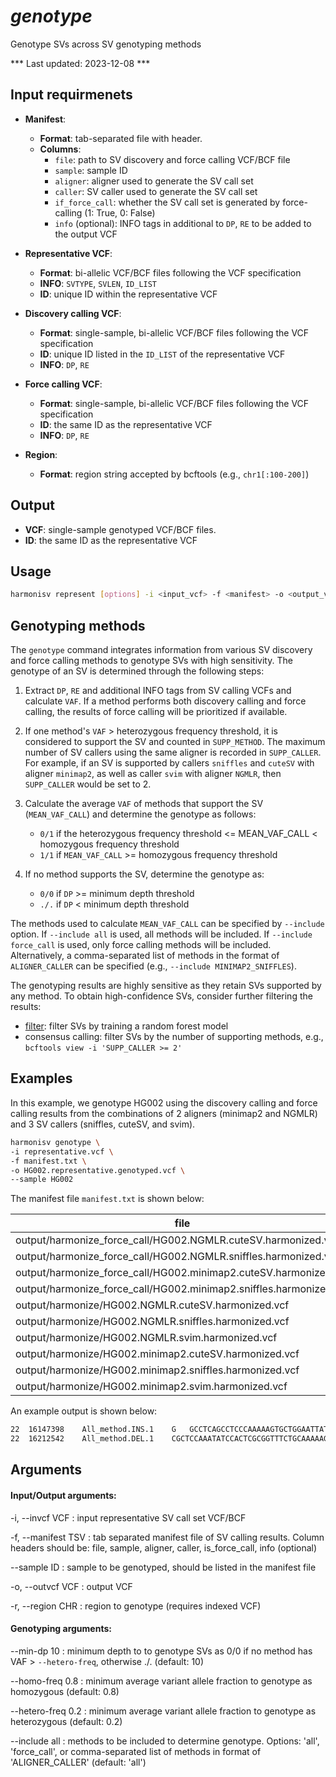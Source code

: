 # *genotype*

Genotype SVs across SV genotyping methods

*** Last updated: 2023-12-08 ***

## Input requirmenets
- **Manifest**:
    - **Format**: tab-separated file with header. 
    - **Columns**: 
        - `file`: path to SV discovery and force calling VCF/BCF file
        - `sample`: sample ID
        - `aligner`: aligner used to generate the SV call set
        - `caller`: SV caller used to generate the SV call set
        - `if_force_call`: whether the SV call set is generated by force-calling (1: True, 0: False)
        - `info` (optional): INFO tags in additional to `DP`, `RE` to be added to the output VCF

- **Representative VCF**: 
    - **Format**: bi-allelic VCF/BCF files following the VCF specification
    - **INFO**: `SVTYPE`, `SVLEN`, `ID_LIST`
    - **ID**: unique ID within the representative VCF

- **Discovery calling VCF**: 
    - **Format**: single-sample, bi-allelic VCF/BCF files following the VCF specification
    - **ID**: unique ID listed in the `ID_LIST` of the representative VCF
    - **INFO**: `DP`, `RE`

- **Force calling VCF**:
    - **Format**: single-sample, bi-allelic VCF/BCF files following the VCF specification
    - **ID**: the same ID as the representative VCF
    - **INFO**: `DP`, `RE`

- **Region**:
    - **Format**: region string accepted by bcftools (e.g., `chr1[:100-200]`)

## Output
- **VCF**: single-sample genotyped VCF/BCF files.
- **ID**: the same ID as the representative VCF


## Usage

``` bash
harmonisv represent [options] -i <input_vcf> -f <manifest> -o <output_vcf> --sample <id>
```

## Genotyping methods
The `genotype` command integrates information from various SV discovery and force calling methods to genotype SVs with high sensitivity. The genotype of an SV is determined through the following steps:


1. Extract `DP`, `RE` and additional INFO tags from SV calling VCFs and calculate `VAF`. If a method performs both discovery calling and force calling, the results of force calling will be prioritized if available.

2. If one method's `VAF` > heterozygous frequency threshold, it is considered to support the SV and counted in `SUPP_METHOD`. The maximum number of SV callers using the same aligner is recorded in `SUPP_CALLER`. For example, if an SV is supported by callers `sniffles` and `cuteSV` with aligner `minimap2`, as well as caller `svim` with aligner `NGMLR`, then `SUPP_CALLER` would be set to 2.

3. Calculate the average `VAF` of methods that support the SV (`MEAN_VAF_CALL`) and determine the genotype as follows:
    - `0/1` if the heterozygous frequency threshold <= MEAN_VAF_CALL < homozygous frequency threshold 
    - `1/1` if `MEAN_VAF_CALL` >= homozygous frequency threshold

4. If no method supports the SV, determine the genotype as:
    - `0/0` if `DP` >= minimum depth threshold
    - `./.` if `DP` < minimum depth threshold

The methods used to calculate `MEAN_VAF_CALL` can be specified by `--include` option. If `--include all` is used, all methods will be included. If `--include force_call` is used, only force calling methods will be included. Alternatively, a comma-separated list of methods in the format of `ALIGNER_CALLER` can be specified (e.g., `--include MINIMAP2_SNIFFLES`).

The genotyping results are highly sensitive as they retain SVs supported by any method. To obtain high-confidence SVs, consider further filtering the results:

- [filter]: filter SVs by training a random forest model
- consensus calling: filter SVs by the number of supporting methods, e.g., `bcftools view -i 'SUPP_CALLER >= 2'`

## Examples

In this example, we genotype HG002 using the discovery calling and force calling results from the combinations of 2 aligners (minimap2 and NGMLR) and 3 SV callers (sniffles, cuteSV, and svim).

``` bash
harmonisv genotype \
-i representative.vcf \
-f manifest.txt \
-o HG002.representative.genotyped.vcf \
--sample HG002
```


The manifest file `manifest.txt` is shown below:

| file                                                                | sample | aligner  | caller   | is_force_call | info                |
|---------------------------------------------------------------------|--------|----------|----------|---------------|---------------------|
| output/harmonize_force_call/HG002.NGMLR.cuteSV.harmonized.vcf       | HG002  | NGMLR    | cuteSV   | 1             | PRECISE,CIPOS,CILEN |
| output/harmonize_force_call/HG002.NGMLR.sniffles.harmonized.vcf     | HG002  | NGMLR    | sniffles | 1             |                     |
| output/harmonize_force_call/HG002.minimap2.cuteSV.harmonized.vcf    | HG002  | minimap2 | cuteSV   | 1             | PRECISE,CIPOS,CILEN |
| output/harmonize_force_call/HG002.minimap2.sniffles.harmonized.vcf  | HG002  | minimap2 | sniffles | 1             |                     |
| output/harmonize/HG002.NGMLR.cuteSV.harmonized.vcf                  | HG002  | NGMLR    | cuteSV   | 0             |                     |
| output/harmonize/HG002.NGMLR.sniffles.harmonized.vcf                | HG002  | NGMLR    | sniffles | 0             |                     |
| output/harmonize/HG002.NGMLR.svim.harmonized.vcf                    | HG002  | NGMLR    | svim     | 0             |                     |
| output/harmonize/HG002.minimap2.cuteSV.harmonized.vcf               | HG002  | minimap2 | cuteSV   | 0             |                     |
| output/harmonize/HG002.minimap2.sniffles.harmonized.vcf             | HG002  | minimap2 | sniffles | 0             |                     |
| output/harmonize/HG002.minimap2.svim.harmonized.vcf                 | HG002  | minimap2 | svim     | 0             |                     |

An example output is shown below:

``` bash
22	16147398	All_method.INS.1	G	GCCTCAGCCTCCCAAAAAGTGCTGGAATTATAAGCGTGAGCCACTGTGCCAACCGATTTTTTTGGTATTTTTAGTAAAGATGGGGTTTCATCATCTTGGAACTAGGCTGGTCTTGAACTCCTGATCTCGTGATCCACCCAC	.	.	SVTYPE=INS;END=16147398;SVLEN=140;AC=2;REPRESENT_SV=HG002.NGMLR.svim.INS.1;CIPOS_NGMLR_CUTESV=-14,14;CIPOS_MINIMAP2_CUTESV=-8,8;RE_NGMLR_CUTESV=6;RE_NGMLR_SNIFFLES=6;RE_MINIMAP2_CUTESV=35;RE_MINIMAP2_SNIFFLES=40;RE_MINIMAP2_SVIM=39;RE_NGMLR_SVIM=6;CILEN_NGMLR_CUTESV=-9,9;CILEN_MINIMAP2_CUTESV=-4,4;DP_NGMLR_CUTESV=6;DP_NGMLR_SNIFFLES=6;DP_MINIMAP2_CUTESV=39;DP_MINIMAP2_SNIFFLES=40;DP_MINIMAP2_SVIM=40;DP_NGMLR_SVIM=6;PRECISE_NGMLR_CUTESV;PRECISE_MINIMAP2_CUTESV;VAF_NGMLR_CUTESV=1;VAF_NGMLR_SNIFFLES=1;VAF_MINIMAP2_CUTESV=0.897436;VAF_MINIMAP2_SNIFFLES=1;VAF_MINIMAP2_SVIM=0.975;VAF_NGMLR_SVIM=1;SUPP_METHOD=6;SUPP_METHOD_FORCE=4;SUPP_CALLER=3;SUPP_CALLER_FORCE=2;MAX_RE=40;MEAN_VAF=0.978739;STD_VAF=0.0374884;MEAN_VAF_CALL=0.978739;STD_VAF_CALL=0.0374884	GT:DP:AD	1/1:.:.,.
22	16212542	All_method.DEL.1	CGCTCCAAATATCCACTCGCGGTTTCTGCAAAAAGAGTGTTTCAAAACTTCTCAATCAAAAGAAAGGTTCAACTCTGTGAGATGAATGCACACATCACAAAGAAGTTTCTCAGAATGCTTCTGTCTAGTTTTTATGTGAAGATATTCCCTTTTCCACCACAGGCC	C	.	.	SVTYPE=DEL;END=16212706;SVLEN=-164;AC=1;REPRESENT_SV=HG002.minimap2.svim.DEL.2;CIPOS_NGMLR_CUTESV=-4,4;CIPOS_MINIMAP2_CUTESV=-22,22;RE_NGMLR_CUTESV=2;RE_NGMLR_SNIFFLES=2;RE_MINIMAP2_CUTESV=46;RE_MINIMAP2_SNIFFLES=46;RE_MINIMAP2_SVIM=44;RE_NGMLR_SVIM=0;CILEN_NGMLR_CUTESV=-1,1;CILEN_MINIMAP2_CUTESV=-7,7;DP_NGMLR_CUTESV=3;DP_NGMLR_SNIFFLES=6;DP_MINIMAP2_CUTESV=66;DP_MINIMAP2_SNIFFLES=68;DP_MINIMAP2_SVIM=72;DP_NGMLR_SVIM=.;PRECISE_NGMLR_CUTESV;PRECISE_MINIMAP2_CUTESV;VAF_NGMLR_CUTESV=0.666667;VAF_NGMLR_SNIFFLES=0.333333;VAF_MINIMAP2_CUTESV=0.69697;VAF_MINIMAP2_SNIFFLES=0.676471;VAF_MINIMAP2_SVIM=0.611111;VAF_NGMLR_SVIM=0;SUPP_METHOD=5;SUPP_METHOD_FORCE=4;SUPP_CALLER=3;SUPP_CALLER_FORCE=2;MAX_RE=46;MEAN_VAF=0.497425;STD_VAF=0.254231;MEAN_VAF_CALL=0.59691;STD_VAF_CALL=0.13482	GT:DP:AD	0/1:.:.,.
```


## Arguments

#### Input/Output arguments:
-i, --invcf VCF
:   input representative SV call set VCF/BCF

-f, --manifest TSV
:   tab separated manifest file of SV calling results. Column headers should be: file, sample, aligner, caller, is_force_call, info (optional)

--sample ID
:   sample to be genotyped, should be listed in the manifest file

-o, --outvcf VCF
:   output VCF

-r, --region CHR
:   region to genotype (requires indexed VCF)

#### Genotyping arguments:
--min-dp 10
:   minimum depth to to genotype SVs as 0/0 if no method has VAF > `--hetero-freq`, otherwise ./. (default: 10)

--homo-freq 0.8
:   minimum average variant allele fraction to genotype as homozygous (default: 0.8)

--hetero-freq 0.2
:   minimum average variant allele fraction to genotype as heterozygous (default: 0.2)

--include all
:   methods to be included to determine genotype. Options: 'all', 'force_call', or comma-separated list of methods in format of 'ALIGNER_CALLER' (default: 'all')

[filter]: filter.md